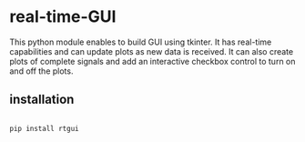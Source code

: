 # real-time-GUI

This python module enables to build GUI using tkinter. It has real-time capabilities and can update plots as new data 
is received. It can also create plots of complete signals and add an interactive checkbox control to turn on and off the
plots.



## installation

```bash

pip install rtgui

```